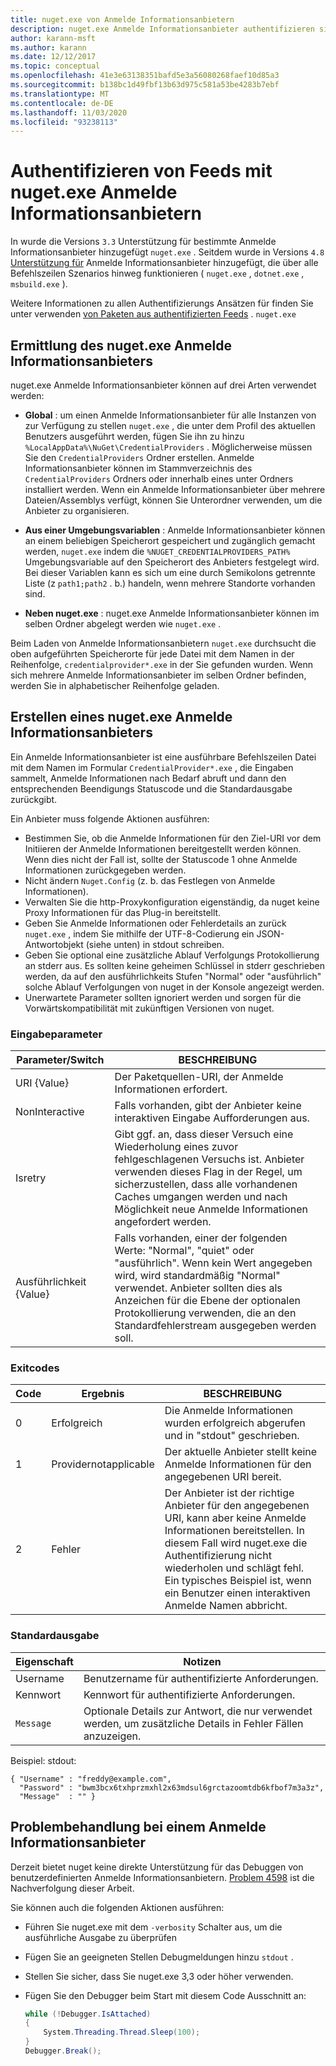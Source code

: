 ```yaml
---
title: nuget.exe von Anmelde Informationsanbietern
description: nuget.exe Anmelde Informationsanbieter authentifizieren sich mit einem-Feed und werden als ausführbare Befehlszeilen Dateien implementiert, die bestimmten Konventionen folgen.
author: karann-msft
ms.author: karann
ms.date: 12/12/2017
ms.topic: conceptual
ms.openlocfilehash: 41e3e63138351bafd5e3a56080268faef10d85a3
ms.sourcegitcommit: b138bc1d49fbf13b63d975c581a53be4283b7ebf
ms.translationtype: MT
ms.contentlocale: de-DE
ms.lasthandoff: 11/03/2020
ms.locfileid: "93238113"
---
```

# <a name="authenticating-feeds-with-nugetexe-credential-providers"></a>Authentifizieren von Feeds mit nuget.exe Anmelde Informationsanbietern

In wurde die Versions `3.3` Unterstützung für bestimmte Anmelde Informationsanbieter hinzugefügt `nuget.exe` . Seitdem wurde in Versions `4.8` [Unterstützung für](NuGet-Cross-Platform-Authentication-Plugin.md) Anmelde Informationsanbieter hinzugefügt, die über alle Befehlszeilen Szenarios hinweg funktionieren ( `nuget.exe` , `dotnet.exe` , `msbuild.exe` ).

Weitere Informationen zu allen Authentifizierungs Ansätzen für finden Sie unter verwenden [von Paketen aus authentifizierten Feeds](../../consume-packages/consuming-packages-authenticated-feeds.md#nugetexe) . `nuget.exe`

## <a name="nugetexe-credential-provider-discovery"></a>Ermittlung des nuget.exe Anmelde Informationsanbieters

nuget.exe Anmelde Informationsanbieter können auf drei Arten verwendet werden:

- **Global** : um einen Anmelde Informationsanbieter für alle Instanzen von zur Verfügung zu stellen `nuget.exe` , die unter dem Profil des aktuellen Benutzers ausgeführt werden, fügen Sie ihn zu hinzu `%LocalAppData%\NuGet\CredentialProviders` . Möglicherweise müssen Sie den `CredentialProviders` Ordner erstellen. Anmelde Informationsanbieter können im Stammverzeichnis des `CredentialProviders`  Ordners oder innerhalb eines unter Ordners installiert werden. Wenn ein Anmelde Informationsanbieter über mehrere Dateien/Assemblys verfügt, können Sie Unterordner verwenden, um die Anbieter zu organisieren.

- **Aus einer Umgebungsvariablen** : Anmelde Informationsanbieter können an einem beliebigen Speicherort gespeichert und zugänglich gemacht werden, `nuget.exe` indem die `%NUGET_CREDENTIALPROVIDERS_PATH%` Umgebungsvariable auf den Speicherort des Anbieters festgelegt wird. Bei dieser Variablen kann es sich um eine durch Semikolons getrennte Liste (z `path1;path2` . b.) handeln, wenn mehrere Standorte vorhanden sind.

- **Neben nuget.exe** : nuget.exe Anmelde Informationsanbieter können im selben Ordner abgelegt werden wie `nuget.exe` .

Beim Laden von Anmelde Informationsanbietern `nuget.exe` durchsucht die oben aufgeführten Speicherorte für jede Datei mit dem Namen in der Reihenfolge, `credentialprovider*.exe` in der Sie gefunden wurden. Wenn sich mehrere Anmelde Informationsanbieter im selben Ordner befinden, werden Sie in alphabetischer Reihenfolge geladen.

## <a name="creating-a-nugetexe-credential-provider"></a>Erstellen eines nuget.exe Anmelde Informationsanbieters

Ein Anmelde Informationsanbieter ist eine ausführbare Befehlszeilen Datei mit dem Namen im Formular `CredentialProvider*.exe` , die Eingaben sammelt, Anmelde Informationen nach Bedarf abruft und dann den entsprechenden Beendigungs Statuscode und die Standardausgabe zurückgibt.

Ein Anbieter muss folgende Aktionen ausführen:

- Bestimmen Sie, ob die Anmelde Informationen für den Ziel-URI vor dem Initiieren der Anmelde Informationen bereitgestellt werden können. Wenn dies nicht der Fall ist, sollte der Statuscode 1 ohne Anmelde Informationen zurückgegeben werden.
- Nicht ändern `Nuget.Config` (z. b. das Festlegen von Anmelde Informationen).
- Verwalten Sie die http-Proxykonfiguration eigenständig, da nuget keine Proxy Informationen für das Plug-in bereitstellt.
- Geben Sie Anmelde Informationen oder Fehlerdetails an zurück `nuget.exe` , indem Sie mithilfe der UTF-8-Codierung ein JSON-Antwortobjekt (siehe unten) in stdout schreiben.
- Geben Sie optional eine zusätzliche Ablauf Verfolgungs Protokollierung an stderr aus. Es sollten keine geheimen Schlüssel in stderr geschrieben werden, da auf den ausführlichkeits Stufen "Normal" oder "ausführlich" solche Ablauf Verfolgungen von nuget in der Konsole angezeigt werden.
- Unerwartete Parameter sollten ignoriert werden und sorgen für die Vorwärtskompatibilität mit zukünftigen Versionen von nuget.

### <a name="input-parameters"></a>Eingabeparameter

| Parameter/Switch |BESCHREIBUNG|
|----------------|-----------|
| URI {Value} | Der Paketquellen-URI, der Anmelde Informationen erfordert.|
| NonInteractive | Falls vorhanden, gibt der Anbieter keine interaktiven Eingabe Aufforderungen aus. |
| Isretry | Gibt ggf. an, dass dieser Versuch eine Wiederholung eines zuvor fehlgeschlagenen Versuchs ist. Anbieter verwenden dieses Flag in der Regel, um sicherzustellen, dass alle vorhandenen Caches umgangen werden und nach Möglichkeit neue Anmelde Informationen angefordert werden.|
| Ausführlichkeit {Value} | Falls vorhanden, einer der folgenden Werte: "Normal", "quiet" oder "ausführlich". Wenn kein Wert angegeben wird, wird standardmäßig "Normal" verwendet. Anbieter sollten dies als Anzeichen für die Ebene der optionalen Protokollierung verwenden, die an den Standardfehlerstream ausgegeben werden soll. |

### <a name="exit-codes"></a>Exitcodes

| Code |Ergebnis | BESCHREIBUNG |
|----------------|-----------|-----------|
| 0 | Erfolgreich | Die Anmelde Informationen wurden erfolgreich abgerufen und in "stdout" geschrieben.|
| 1 | Providernotapplicable | Der aktuelle Anbieter stellt keine Anmelde Informationen für den angegebenen URI bereit.|
| 2 | Fehler | Der Anbieter ist der richtige Anbieter für den angegebenen URI, kann aber keine Anmelde Informationen bereitstellen. In diesem Fall wird nuget.exe die Authentifizierung nicht wiederholen und schlägt fehl. Ein typisches Beispiel ist, wenn ein Benutzer einen interaktiven Anmelde Namen abbricht. |

### <a name="standard-output"></a>Standardausgabe

| Eigenschaft |Notizen|
|----------------|-----------|
| Username | Benutzername für authentifizierte Anforderungen.|
| Kennwort | Kennwort für authentifizierte Anforderungen.|
| `Message` | Optionale Details zur Antwort, die nur verwendet werden, um zusätzliche Details in Fehler Fällen anzuzeigen. |

Beispiel: stdout:

    { "Username" : "freddy@example.com",
      "Password" : "bwm3bcx6txhprzmxhl2x63mdsul6grctazoomtdb6kfbof7m3a3z",
      "Message"  : "" }

## <a name="troubleshooting-a-credential-provider"></a>Problembehandlung bei einem Anmelde Informationsanbieter

Derzeit bietet nuget keine direkte Unterstützung für das Debuggen von benutzerdefinierten Anmelde Informationsanbietern. [Problem 4598](https://github.com/NuGet/Home/issues/4598) ist die Nachverfolgung dieser Arbeit.

Sie können auch die folgenden Aktionen ausführen:

- Führen Sie nuget.exe mit dem `-verbosity` Schalter aus, um die ausführliche Ausgabe zu überprüfen
- Fügen Sie an geeigneten Stellen Debugmeldungen hinzu `stdout` .
- Stellen Sie sicher, dass Sie nuget.exe 3,3 oder höher verwenden.
- Fügen Sie den Debugger beim Start mit diesem Code Ausschnitt an:

    ```cs
    while (!Debugger.IsAttached)
    {
        System.Threading.Thread.Sleep(100);
    }
    Debugger.Break();
    ```
